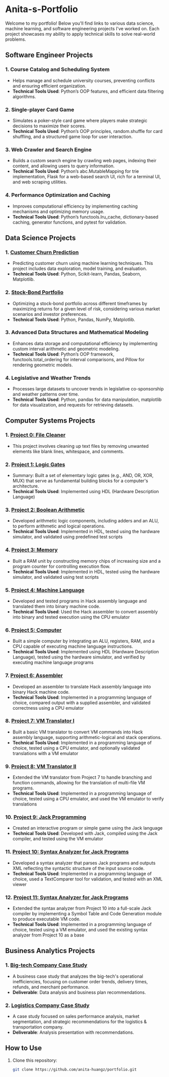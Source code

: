 # Anita-s-Portfolio
Welcome to my portfolio! Below you'll find links to various data science, machine learning, and software engineering projects I've worked on. Each project showcases my ability to apply technical skills to solve real-world problems.

## Software Engineer Projects 
### 1. Course Catalog and Scheduling System 
- Helps manage and schedule university courses, preventing conflicts and ensuring efficient organization.  
- **Technical Tools Used**: Python’s OOP features, and efficient data filtering algorithms.

### 2. Single-player Card Game 
- Simulates a poker-style card game where players make strategic decisions to maximize their scores.
- **Technical Tools Used**: Python’s OOP principles, random.shuffle for card shuffling, and a structured game loop for user interaction.

### 3. Web Crawler and Search Engine 
- Builds a custom search engine by crawling web pages, indexing their content, and allowing users to query information.
- **Technical Tools Used**: Python’s abc.MutableMapping for trie implementation, Flask for a web-based search UI, rich for a terminal UI, and web scraping utilities.

### 4. Performance Optimization and Caching 
- Improves computational efficiency by implementing caching mechanisms and optimizing memory usage.
- **Technical Tools Used**: Python’s functools.lru_cache, dictionary-based caching, generator functions, and pytest for validation.

## Data Science Projects
### 1. [Customer Churn Prediction](https://github.com/anita-huangz/Anita-s-Portfolio/tree/c8056a6a37c216867126b8e32ac26f9a80cab6f4/customer-churn-prediction) 
- Predicting customer churn using machine learning techniques. This project includes data exploration, model training, and evaluation.
- **Technical Tools Used**: Python, Scikit-learn, Pandas, Seaborn, Matplotlib.

### 2. [Stock-Bond Portfolio](https://github.com/anita-huangz/Anita-s-Portfolio/tree/c8056a6a37c216867126b8e32ac26f9a80cab6f4/Stock-Bond%20Portfolio)
- Optimizing a stock-bond portfolio across different timeframes by maximizing returns for a given level of risk, considering various market scenarios and investor preferences.
- **Technical Tools Used**: Python, Pandas, NumPy, Matplotlib.

### 3. Advanced Data Structures and Mathematical Modeling 
- Enhances data storage and computational efficiency by implementing custom interval arithmetic and geometric modeling.
- **Technical Tools Used**: Python’s OOP framework, functools.total_ordering for interval comparisons, and Pillow for rendering geometric models.

### 4. Legislative and Weather Trends 
- Processes large datasets to uncover trends in legislative co-sponsorship and weather patterns over time.
- **Technical Tools Used**: Python, pandas for data manipulation, matplotlib for data visualization, and requests for retrieving datasets.

## Computer Systems Projects
### 1. [Project 0: File Cleaner](computer-systems-notes/HuangAnitaProject0)
- This project involves cleaning up text files by removing unwanted elements like blank lines, whitespace, and comments.

### 2. [Project 1: Logic Gates](computer-systems-notes/HuangAnitaProject1)
- Summary: Built a set of elementary logic gates (e.g., AND, OR, XOR, MUX) that serve as fundamental building blocks for a computer's architecture.
- **Technical Tools Used**: Implemented using HDL (Hardware Description Language)

### 3. [Project 2: Boolean Arithmetic](computer-systems-notes/HuangAnitaProject2)
- Developed arithmetic logic components, including adders and an ALU, to perform arithmetic and logical operations.
- **Technical Tools Used**: Implemented in HDL, tested using the hardware simulator, and validated using predefined test scripts​

### 4. [Project 3: Memory](computer-systems-notes/HuangAnitaProject3)
- Built a RAM unit by constructing memory chips of increasing size and a program counter for controlling execution flow.
- **Technical Tools Used**: Implemented in HDL, tested using the hardware simulator, and validated using test scripts​

### 5. [Project 4: Machine Language](computer-systems-notes/HuangAnitaProject4)
- Developed and tested programs in Hack assembly language and translated them into binary machine code.
- **Technical Tools Used**: Used the Hack assembler to convert assembly into binary and tested execution using the CPU emulator​

### 6. [Project 5: Computer](computer-systems-notes/HuangAnitaProject5)
- Built a simple computer by integrating an ALU, registers, RAM, and a CPU capable of executing machine language instructions.
- **Technical Tools Used**: Implemented using HDL (Hardware Description Language), tested using the hardware simulator, and verified by executing machine language programs

### 7. [Project 6: Assembler](computer-systems-notes/HuangAnitaProject6)
- Developed an assembler to translate Hack assembly language into binary Hack machine code.
- **Technical Tools Used**: Implemented in a programming language of choice, compared output with a supplied assembler, and validated correctness using a CPU emulator

### 8. [Project 7: VM Translator I](computer-systems-notes/HuangAnitaProject7)
- Built a basic VM translator to convert VM commands into Hack assembly language, supporting arithmetic-logical and stack operations.
- **Technical Tools Used**: Implemented in a programming language of choice, tested using a CPU emulator, and optionally validated translations with a VM emulator​

### 9. [Project 8: VM Translator II](computer-systems-notes/HuangAnitaProject8)
- Extended the VM translator from Project 7 to handle branching and function commands, allowing for the translation of multi-file VM programs.
- **Technical Tools Used**: Implemented in a programming language of choice, tested using a CPU emulator, and used the VM emulator to verify translations​

### 10. [Project 9: Jack Programming](computer-systems-notes/HuangAnitaProject9)
- Created an interactive program or simple game using the Jack language 
- **Technical Tools Used**: Developed with Jack, compiled using the Jack compiler, and tested using the VM emulator​

### 11. [Project 10: Syntax Analyzer for Jack Programs](computer-systems-notes/HuangAnitaProject10)
- Developed a syntax analyzer that parses Jack programs and outputs XML reflecting the syntactic structure of the input source code.
- **Technical Tools Used**: Implemented in a programming language of choice, used a TextComparer tool for validation, and tested with an XML viewer

### 12. [Project 11: Syntax Analyzer for Jack Programs](computer-systems-notes/HuangAnitaProject11)
- Extended the syntax analyzer from Project 10 into a full-scale Jack compiler by implementing a Symbol Table and Code Generation module to produce executable VM code.
- **Technical Tools Used**: Implemented in a programming language of choice, tested using a VM emulator, and used the existing syntax analyzer from Project 10 as a base​

## Business Analytics Projects

### 1. [Big-tech Company Case Study](https://github.com/anita-huangz/portfolio/tree/master/doordash-case-study)
- A business case study that analyzes the big-tech's operational inefficiencies, focusing on customer order trends, delivery times, refunds, and merchant performance.
- **Deliverable**: Data analysis and business plan recommendations.

### 2. [Logistics Company Case Study](https://github.com/anita-huangz/portfolio/tree/master/caterpillar-case-study)
- A case study focused on sales performance analysis, market segmentation, and strategic recommendations for the logistics & transportation company.
- **Deliverable**: Analysis presentation with recommendations.

## How to Use
1. Clone this repository:
   ```bash
   git clone https://github.com/anita-huangz/portfolio.git
